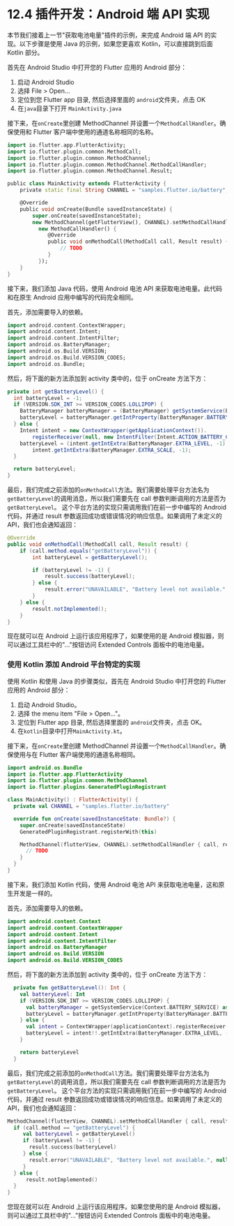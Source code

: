 # 12.4 插件开发：Android 端 API 实现

本节我们接着上一节"获取电池电量"插件的示例，来完成 Android 端 API 的实现。以下步骤是使用 Java 的示例，如果您更喜欢 Kotlin，可以直接跳到后面 Kotlin 部分。

首先在 Android Studio 中打开您的 Flutter 应用的 Android 部分：

1. 启动 Android Studio
2. 选择 File > Open…
3. 定位到您 Flutter app 目录, 然后选择里面的 `android`文件夹，点击 OK
4. 在`java`目录下打开 `MainActivity.java`

接下来，在`onCreate`里创建 MethodChannel 并设置一个`MethodCallHandler`。确保使用和 Flutter 客户端中使用的通道名称相同的名称。

```dart
import io.flutter.app.FlutterActivity;
import io.flutter.plugin.common.MethodCall;
import io.flutter.plugin.common.MethodChannel;
import io.flutter.plugin.common.MethodChannel.MethodCallHandler;
import io.flutter.plugin.common.MethodChannel.Result;

public class MainActivity extends FlutterActivity {
    private static final String CHANNEL = "samples.flutter.io/battery";

    @Override
    public void onCreate(Bundle savedInstanceState) {
        super.onCreate(savedInstanceState);
        new MethodChannel(getFlutterView(), CHANNEL).setMethodCallHandler(
          new MethodCallHandler() {
             @Override
             public void onMethodCall(MethodCall call, Result result) {
                 // TODO
             }
          });
    }
}
```

接下来，我们添加 Java 代码，使用 Android 电池 API 来获取电池电量。此代码和在原生 Android 应用中编写的代码完全相同。

首先，添加需要导入的依赖。

```dart
import android.content.ContextWrapper;
import android.content.Intent;
import android.content.IntentFilter;
import android.os.BatteryManager;
import android.os.Build.VERSION;
import android.os.Build.VERSION_CODES;
import android.os.Bundle;
```

然后，将下面的新方法添加到 activity 类中的，位于 onCreate 方法下方：

```java
private int getBatteryLevel() {
  int batteryLevel = -1;
  if (VERSION.SDK_INT >= VERSION_CODES.LOLLIPOP) {
    BatteryManager batteryManager = (BatteryManager) getSystemService(BATTERY_SERVICE);
    batteryLevel = batteryManager.getIntProperty(BatteryManager.BATTERY_PROPERTY_CAPACITY);
  } else {
    Intent intent = new ContextWrapper(getApplicationContext()).
        registerReceiver(null, new IntentFilter(Intent.ACTION_BATTERY_CHANGED));
    batteryLevel = (intent.getIntExtra(BatteryManager.EXTRA_LEVEL, -1) * 100) /
        intent.getIntExtra(BatteryManager.EXTRA_SCALE, -1);
  }

  return batteryLevel;
}
```

最后，我们完成之前添加的`onMethodCall`方法。我们需要处理平台方法名为`getBatteryLevel`的调用消息，所以我们需要先在 call 参数判断调用的方法是否为`getBatteryLevel`。 这个平台方法的实现只需调用我们在前一步中编写的 Android 代码，并通过 result 参数返回成功或错误情况的响应信息。如果调用了未定义的 API，我们也会通知返回：

```java
@Override
public void onMethodCall(MethodCall call, Result result) {
    if (call.method.equals("getBatteryLevel")) {
        int batteryLevel = getBatteryLevel();

        if (batteryLevel != -1) {
            result.success(batteryLevel);
        } else {
            result.error("UNAVAILABLE", "Battery level not available.", null);
        }
    } else {
        result.notImplemented();
    }
}
```

现在就可以在 Android 上运行该应用程序了，如果使用的是 Android 模拟器，则可以通过工具栏中的"..."按钮访问 Extended Controls 面板中的电池电量。

### 使用 Kotlin 添加 Android 平台特定的实现

使用 Kotlin 和使用 Java 的步骤类似，首先在 Android Studio 中打开您的 Flutter 应用的 Android 部分：

1. 启动 Android Studio。
2. 选择 the menu item "File > Open…"。
3. 定位到 Flutter app 目录, 然后选择里面的 `android`文件夹，点击 OK。
4. 在`kotlin`目录中打开`MainActivity.kt`。

接下来，在`onCreate`里创建 MethodChannel 并设置一个`MethodCallHandler`。确保使用与在 Flutter 客户端使用的通道名称相同。

```kotlin
import android.os.Bundle
import io.flutter.app.FlutterActivity
import io.flutter.plugin.common.MethodChannel
import io.flutter.plugins.GeneratedPluginRegistrant

class MainActivity() : FlutterActivity() {
  private val CHANNEL = "samples.flutter.io/battery"

  override fun onCreate(savedInstanceState: Bundle?) {
    super.onCreate(savedInstanceState)
    GeneratedPluginRegistrant.registerWith(this)

    MethodChannel(flutterView, CHANNEL).setMethodCallHandler { call, result ->
      // TODO
    }
  }
}
```

接下来，我们添加 Kotlin 代码，使用 Android 电池 API 来获取电池电量，这和原生开发是一样的。

首先，添加需要导入的依赖。

```kotlin
import android.content.Context
import android.content.ContextWrapper
import android.content.Intent
import android.content.IntentFilter
import android.os.BatteryManager
import android.os.Build.VERSION
import android.os.Build.VERSION_CODES
```

然后，将下面的新方法添加到 activity 类中的，位于 onCreate 方法下方：

```kotlin
  private fun getBatteryLevel(): Int {
    val batteryLevel: Int
    if (VERSION.SDK_INT >= VERSION_CODES.LOLLIPOP) {
      val batteryManager = getSystemService(Context.BATTERY_SERVICE) as BatteryManager
      batteryLevel = batteryManager.getIntProperty(BatteryManager.BATTERY_PROPERTY_CAPACITY)
    } else {
      val intent = ContextWrapper(applicationContext).registerReceiver(null, IntentFilter(Intent.ACTION_BATTERY_CHANGED))
      batteryLevel = intent!!.getIntExtra(BatteryManager.EXTRA_LEVEL, -1) * 100 / intent.getIntExtra(BatteryManager.EXTRA_SCALE, -1)
    }

    return batteryLevel
  }
```

最后，我们完成之前添加的`onMethodCall`方法。我们需要处理平台方法名为`getBatteryLevel`的调用消息，所以我们需要先在 call 参数判断调用的方法是否为`getBatteryLevel`。 这个平台方法的实现只需调用我们在前一步中编写的 Android 代码，并通过 result 参数返回成功或错误情况的响应信息。如果调用了未定义的 API，我们也会通知返回：
​

```kotlin
MethodChannel(flutterView, CHANNEL).setMethodCallHandler { call, result ->
  if (call.method == "getBatteryLevel") {
     val batteryLevel = getBatteryLevel()
     if (batteryLevel != -1) {
       result.success(batteryLevel)
     } else {
       result.error("UNAVAILABLE", "Battery level not available.", null)
     }
  } else {
      result.notImplemented()
  }
}
```

您现在就可以在 Android 上运行该应用程序。如果您使用的是 Android 模拟器，则可以通过工具栏中的"..."按钮访问 Extended Controls 面板中的电池电量。
